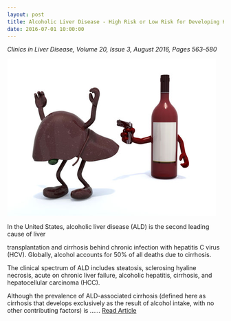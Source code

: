 ```yaml
---
layout: post
title: Alcoholic Liver Disease - High Risk or Low Risk for Developing HCC?
date: 2016-07-01 10:00:00
---
```


*Clinics in Liver Disease, Volume 20, Issue 3, August 2016, Pages 563–580*

![](/assets/images/alcoholic-liver-disease-high-risk-or-low-risk-for-developing-hcc.jpg)

In the United States, alcoholic liver disease (ALD) is the second leading cause of liver

transplantation and cirrhosis behind chronic infection with hepatitis C virus (HCV).  Globally, alcohol accounts for 50% of all deaths due to cirrhosis.

The clinical spectrum of ALD includes steatosis, sclerosing hyaline necrosis, acute on chronic liver failure, alcoholic hepatitis, cirrhosis, and hepatocellular carcinoma (HCC).

Although the prevalence of ALD-associated cirrhosis (defined here as cirrhosis that develops exclusively as the result of alcohol intake, with no other contributing factors) is ......  [Read Article](https://jumpshare.com/v/Ac8FN7RdfeGdAm1MLdFv)